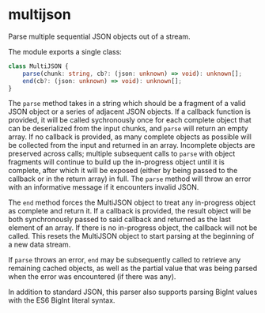 # multijson
 Parse multiple sequential JSON objects out of a stream.

The module exports a single class:

```ts
class MultiJSON {
    parse(chunk: string, cb?: (json: unknown) => void): unknown[];
    end(cb?: (json: unknown) => void): unknown[];
}
```

The `parse` method takes in a string which should be a fragment of a valid JSON object or a series of adjacent JSON objects.
If a callback function is provided, it will be called sychronously once for each complete object that can be deserialized from the input chunks, and `parse` will return an empty array. If no callback is provided, as many complete objects as possible will be collected from the input and returned in an array. Incomplete objects are preserved across calls; multiple subsequent calls to `parse` with object fragments will continue to build up the in-progress object until it is complete, after which it will be exposed (either by being passed to the callback or in the return array) in full. The `parse` method will throw an error with an informative message if it encounters invalid JSON.

The `end` method forces the MultiJSON object to treat any in-progress object as complete and return it. If a callback is provided, the result object will be both synchronously passed to said callback and returned as the last element of an array. If there is no in-progress object, the callback will not be called. This resets the MultiJSON object to start parsing at the beginning of a new data stream.

If `parse` throws an error, `end` may be subsequently called to retrieve any remaining cached objects, as well as the partial value that was being parsed when the error was encountered (if there was any).

In addition to standard JSON, this parser also supports parsing BigInt values with the ES6 BigInt literal syntax.